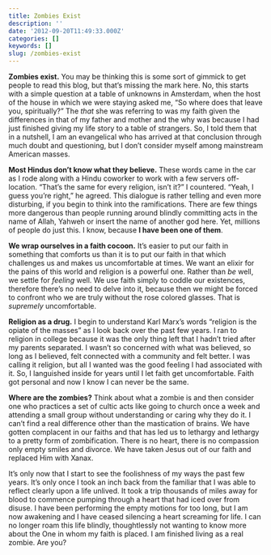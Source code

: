 ```yaml
---
title: Zombies Exist
description: ''
date: '2012-09-20T11:49:33.000Z'
categories: []
keywords: []
slug: /zombies-exist
---
```


**Zombies exist.** You may be thinking this is some sort of gimmick to get people to read this blog, but that’s missing the mark here. No, this starts with a simple question at a table of unknowns in Amsterdam, when the host of the house in which we were staying asked me, “So where does that leave you, spiritually?” The _that_ she was referring to was my faith given the differences in that of my father and mother and the why was because I had just finished giving my life story to a table of strangers. So, I told them that in a nutshell, I am an evangelical who has arrived at that conclusion through much doubt and questioning, but I don’t consider myself among mainstream American masses.

**Most Hindus don’t know what they believe.** These words came in the car as I rode along with a Hindu coworker to work with a few servers off-location. “That’s the same for every religion, isn’t it?” I countered. “Yeah, I guess you’re right,” he agreed. This dialogue is rather telling and even more disturbing, if you begin to think into the ramifications. There are few things more dangerous than people running around blindly committing acts in the name of Allah, Yahweh or insert the name of another god here. Yet, millions of people do just this. I know, because **I have been one of them**.

**We wrap ourselves in a faith cocoon.** It’s easier to put our faith in something that comforts us than it is to put our faith in that which challenges us and makes us uncomfortable at times. We want an elixir for the pains of this world and religion is a powerful one. Rather than _be_ well, we settle for _feeling_ well. We use faith simply to coddle our existences, therefore there’s no need to delve into it, because then we might be forced to confront who we are truly without the rose colored glasses. That is _supremely_ uncomfortable.

**Religion as a drug.** I begin to understand Karl Marx’s words “religion is the opiate of the masses” as I look back over the past few years. I ran to religion in college because it was the only thing left that I hadn’t tried after my parents separated. I wasn’t so concerned with what was believed, so long as I believed, felt connected with a community and felt better. I was calling it religion, but all I wanted was the good feeling I had associated with it. So, I languished inside for years until I let faith get uncomfortable. Faith got personal and now I know I can never be the same.

**Where are the zombies?** Think about what a zombie is and then consider one who practices a set of cultic acts like going to church once a week and attending a small group without understanding or caring why they do it. I can’t find a real difference other than the mastication of brains. We have gotten complacent in our faiths and that has led us to lethargy and lethargy to a pretty form of zombification. There is no heart, there is no compassion only empty smiles and divorce. We have taken Jesus out of our faith and replaced Him with Xanax.

It’s only now that I start to see the foolishness of my ways the past few years. It’s only once I took an inch back from the familiar that I was able to reflect clearly upon a life unlived. It took a trip thousands of miles away for blood to commence pumping through a heart that had iced over from disuse. I have been performing the empty motions for too long, but I am now awakening and I have ceased silencing a heart screaming for life. I can no longer roam this life blindly, thoughtlessly not wanting to know more about the One in whom my faith is placed. I am finished living as a real zombie. Are you?